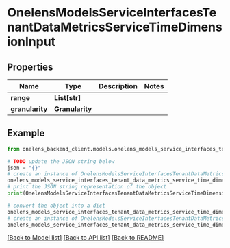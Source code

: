 # OnelensModelsServiceInterfacesTenantDataMetricsServiceTimeDimensionInput


## Properties

Name | Type | Description | Notes
------------ | ------------- | ------------- | -------------
**range** | **List[str]** |  | 
**granularity** | [**Granularity**](Granularity.md) |  | 

## Example

```python
from onelens_backend_client.models.onelens_models_service_interfaces_tenant_data_metrics_service_time_dimension_input import OnelensModelsServiceInterfacesTenantDataMetricsServiceTimeDimensionInput

# TODO update the JSON string below
json = "{}"
# create an instance of OnelensModelsServiceInterfacesTenantDataMetricsServiceTimeDimensionInput from a JSON string
onelens_models_service_interfaces_tenant_data_metrics_service_time_dimension_input_instance = OnelensModelsServiceInterfacesTenantDataMetricsServiceTimeDimensionInput.from_json(json)
# print the JSON string representation of the object
print(OnelensModelsServiceInterfacesTenantDataMetricsServiceTimeDimensionInput.to_json())

# convert the object into a dict
onelens_models_service_interfaces_tenant_data_metrics_service_time_dimension_input_dict = onelens_models_service_interfaces_tenant_data_metrics_service_time_dimension_input_instance.to_dict()
# create an instance of OnelensModelsServiceInterfacesTenantDataMetricsServiceTimeDimensionInput from a dict
onelens_models_service_interfaces_tenant_data_metrics_service_time_dimension_input_form_dict = onelens_models_service_interfaces_tenant_data_metrics_service_time_dimension_input.from_dict(onelens_models_service_interfaces_tenant_data_metrics_service_time_dimension_input_dict)
```
[[Back to Model list]](../README.md#documentation-for-models) [[Back to API list]](../README.md#documentation-for-api-endpoints) [[Back to README]](../README.md)


